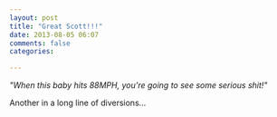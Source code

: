```yaml
---
layout: post
title: "Great Scott!!!"
date: 2013-08-05 06:07
comments: false
categories:

---
```


_"When this baby hits 88MPH, you're going to see some serious shit!"_

Another in a long line of diversions...
